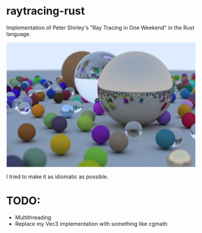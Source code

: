 # raytracing-rust
Implementation of Peter Shirley's "Ray Tracing in One Weekend" in the Rust language.

![This came from the book](https://raw.githubusercontent.com/1danielcoelho/raytracing-rust/master/from_the_book.png)

I tried to make it as idiomatic as possible.

# TODO:
* Multithreading
* Replace my Vec3 implementation with something like cgmath

